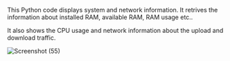 This Python code displays system and network information. It retrives the information about installed RAM, available RAM, RAM usage etc..

It also shows the CPU usage and network information about the upload and download traffic.

![Screenshot (55)](https://github.com/user-attachments/assets/5f7fbcfe-db04-413f-bb23-06535964aeef)
